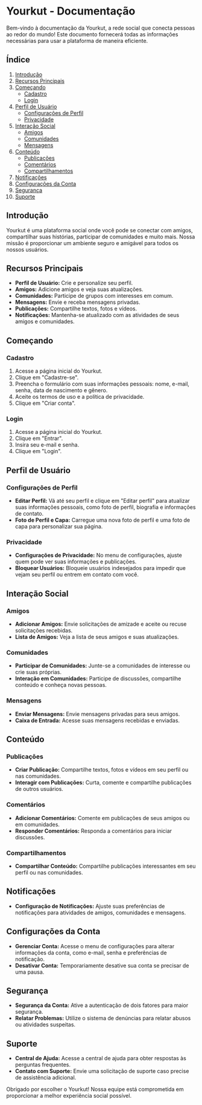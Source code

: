 # Yourkut - Documentação

Bem-vindo à documentação da Yourkut, a rede social que conecta pessoas ao redor do mundo! Este documento fornecerá todas as informações necessárias para usar a plataforma de maneira eficiente.

## Índice

1. [Introdução](#introdução)
2. [Recursos Principais](#recursos-principais)
3. [Começando](#começando)
    - [Cadastro](#cadastro)
    - [Login](#login)
4. [Perfil de Usuário](#perfil-de-usuário)
    - [Configurações de Perfil](#configurações-de-perfil)
    - [Privacidade](#privacidade)
5. [Interação Social](#interação-social)
    - [Amigos](#amigos)
    - [Comunidades](#comunidades)
    - [Mensagens](#mensagens)
6. [Conteúdo](#conteúdo)
    - [Publicações](#publicações)
    - [Comentários](#comentários)
    - [Compartilhamentos](#compartilhamentos)
7. [Notificações](#notificações)
8. [Configurações da Conta](#configurações-da-conta)
9. [Segurança](#segurança)
10. [Suporte](#suporte)

## Introdução

Yourkut é uma plataforma social onde você pode se conectar com amigos, compartilhar suas histórias, participar de comunidades e muito mais. Nossa missão é proporcionar um ambiente seguro e amigável para todos os nossos usuários.

## Recursos Principais

- **Perfil de Usuário:** Crie e personalize seu perfil.
- **Amigos:** Adicione amigos e veja suas atualizações.
- **Comunidades:** Participe de grupos com interesses em comum.
- **Mensagens:** Envie e receba mensagens privadas.
- **Publicações:** Compartilhe textos, fotos e vídeos.
- **Notificações:** Mantenha-se atualizado com as atividades de seus amigos e comunidades.

## Começando

### Cadastro

1. Acesse a página inicial do Yourkut.
2. Clique em "Cadastre-se".
3. Preencha o formulário com suas informações pessoais: nome, e-mail, senha, data de nascimento e gênero.
4. Aceite os termos de uso e a política de privacidade.
5. Clique em "Criar conta".

### Login

1. Acesse a página inicial do Yourkut.
2. Clique em "Entrar".
3. Insira seu e-mail e senha.
4. Clique em "Login".

## Perfil de Usuário

### Configurações de Perfil

- **Editar Perfil:** Vá até seu perfil e clique em "Editar perfil" para atualizar suas informações pessoais, como foto de perfil, biografia e informações de contato.
- **Foto de Perfil e Capa:** Carregue uma nova foto de perfil e uma foto de capa para personalizar sua página.

### Privacidade

- **Configurações de Privacidade:** No menu de configurações, ajuste quem pode ver suas informações e publicações.
- **Bloquear Usuários:** Bloqueie usuários indesejados para impedir que vejam seu perfil ou entrem em contato com você.

## Interação Social

### Amigos

- **Adicionar Amigos:** Envie solicitações de amizade e aceite ou recuse solicitações recebidas.
- **Lista de Amigos:** Veja a lista de seus amigos e suas atualizações.

### Comunidades

- **Participar de Comunidades:** Junte-se a comunidades de interesse ou crie suas próprias.
- **Interação em Comunidades:** Participe de discussões, compartilhe conteúdo e conheça novas pessoas.

### Mensagens

- **Enviar Mensagens:** Envie mensagens privadas para seus amigos.
- **Caixa de Entrada:** Acesse suas mensagens recebidas e enviadas.

## Conteúdo

### Publicações

- **Criar Publicação:** Compartilhe textos, fotos e vídeos em seu perfil ou nas comunidades.
- **Interagir com Publicações:** Curta, comente e compartilhe publicações de outros usuários.

### Comentários

- **Adicionar Comentários:** Comente em publicações de seus amigos ou em comunidades.
- **Responder Comentários:** Responda a comentários para iniciar discussões.

### Compartilhamentos

- **Compartilhar Conteúdo:** Compartilhe publicações interessantes em seu perfil ou nas comunidades.

## Notificações

- **Configuração de Notificações:** Ajuste suas preferências de notificações para atividades de amigos, comunidades e mensagens.

## Configurações da Conta

- **Gerenciar Conta:** Acesse o menu de configurações para alterar informações da conta, como e-mail, senha e preferências de notificação.
- **Desativar Conta:** Temporariamente desative sua conta se precisar de uma pausa.

## Segurança

- **Segurança da Conta:** Ative a autenticação de dois fatores para maior segurança.
- **Relatar Problemas:** Utilize o sistema de denúncias para relatar abusos ou atividades suspeitas.

## Suporte

- **Central de Ajuda:** Acesse a central de ajuda para obter respostas às perguntas frequentes.
- **Contato com Suporte:** Envie uma solicitação de suporte caso precise de assistência adicional.

Obrigado por escolher o Yourkut! Nossa equipe está comprometida em proporcionar a melhor experiência social possível.